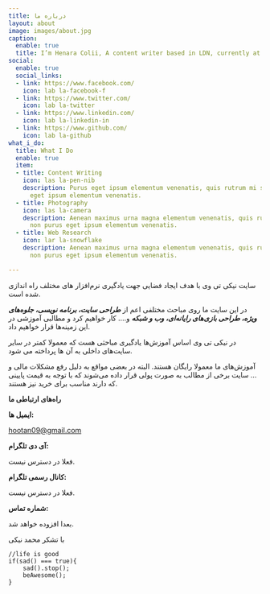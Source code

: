 ```yaml
---
title: درباره ما
layout: about
image: images/about.jpg
caption:
  enable: true
  title: I’m Henara Colii, A content writer based in LDN, currently at Bookworm.
social:
  enable: true
  social_links:
  - link: https://www.facebook.com/
    icon: lab la-facebook-f
  - link: https://www.twitter.com/
    icon: lab la-twitter
  - link: https://www.linkedin.com/
    icon: lab la-linkedin-in
  - link: https://www.github.com/
    icon: lab la-github
what_i_do:
  title: What I Do
  enable: true
  item:
  - title: Content Writing
    icon: las la-pen-nib
    description: Purus eget ipsum elementum venenatis, quis rutrum mi semper nonpurus
      eget ipsum elementum venenatis.
  - title: Photography
    icon: las la-camera
    description: Aenean maximus urna magna elementum venenatis, quis rutrum mi semper
      non purus eget ipsum elementum venenatis.
  - title: Web Research
    icon: lar la-snowflake
    description: Aenean maximus urna magna elementum venenatis, quis rutrum mi semper
      non purus eget ipsum elementum venenatis.

---
```

سایت نیکی تی وی با هدف ایجاد فضایی جهت یادگیری نرم‌افزار های مختلف راه اندازی شده است.

در این سایت ما روی مباحث مختلفی اعم از **_طراحی سایت، برنامه نویسی، جلوه‌های ویژه، طراحی بازی‌های رایانه‌ای، وب و شبکه_** و…. کار خواهیم کرد و مطالبی آموزشی در این زمینه‌ها قرار خواهیم داد.

در نیکی تی وی اساس آموزش‌ها یادگیری مباحثی هست که معمولا کمتر در سایر سایت‌های داخلی به آن ها پرداخته می شود.

آموزش‌های ما معمولا رایگان هستند. البته در بعضی مواقع به دلیل رفع مشکلات مالی و … سایت برخی از مطالب به صورت پولی قرار داده می‌شوند که با توجه به قیمت پایینی که دارند مناسب برای خرید نیز هستند.

**راه‌های ارتباطی ما**

**ایمیل ها:**

hootan09@gmail.com

**آی دی تلگرام:**

فعلا در دسترس نیست.

**کانال رسمی تلگرام:**

فعلا در دسترس نیست.

**شماره تماس:**

بعدا افزوده خواهد شد.

با تشکر محمد نیکی

    //life is good
    if(sad() === true){
    	sad().stop();
    	beAwesome();
    }